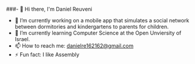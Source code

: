 ###- 👋 Hi there, I'm Daniel Reuveni
- 🔭 I’m currently working on a mobile app that simulates a social network between dormitories and kindergartens to parents for children.
- 🌱 I’m currently learning Computer Science at the Open Unviersity of Israel.
- 📫 How to reach me: danielre162162@gmail.com
- ⚡ Fun fact: I like Assembly

<!--
**danielreuveni/danielreuveni** is a ✨ _special_ ✨ repository because its `README.md` (this file) appears on your GitHub profile.

Here are some ideas to get you started:

- 🔭 I’m currently working on a mobile app that simulates a social network between dormitories and kindergartens to parents for children.
- 🌱 I’m currently learning Computer Science at the Open Unviersity of Israel.
- 📫 How to reach me: danielre162162@gmail.com
- ⚡ Fun fact: I like Assembly
-->
